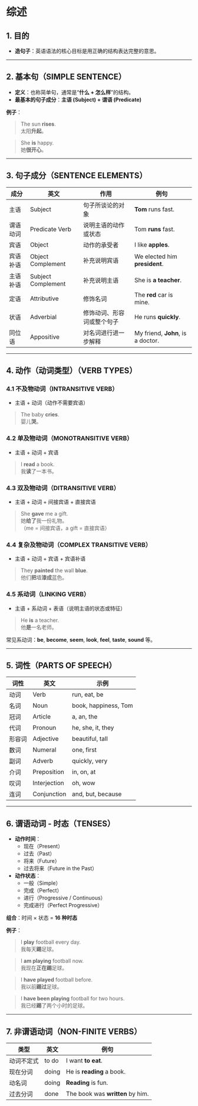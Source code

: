 # 综述

## 1. 目的
- **造句子**：英语语法的核心目标是用正确的结构表达完整的意思。

---

## 2. 基本句（SIMPLE SENTENCE）
- **定义**：也称简单句，通常是“**什么 + 怎么样**”的结构。
- **最基本的句子成分**：**主语 (Subject) + 谓语 (Predicate)**

**例子**：
> The sun **rises**.  
> 太阳**升起**。  

> She **is** happy.  
> 她**很开心**。

---

## 3. 句子成分（SENTENCE ELEMENTS）
| 成分 | 英文 | 作用 | 例句 |
|------|------|------|------|
| 主语 | Subject | 句子所谈论的对象 | **Tom** runs fast. |
| 谓语动词 | Predicate Verb | 说明主语的动作或状态 | Tom **runs** fast. |
| 宾语 | Object | 动作的承受者 | I like **apples**. |
| 宾语补语 | Object Complement | 补充说明宾语 | We elected him **president**. |
| 主语补语 | Subject Complement | 补充说明主语 | She is **a teacher**. |
| 定语 | Attributive | 修饰名词 | The **red** car is mine. |
| 状语 | Adverbial | 修饰动词、形容词或整个句子 | He runs **quickly**. |
| 同位语 | Appositive | 对名词进行进一步解释 | My friend, **John**, is a doctor. |

---

## 4. 动作（动词类型）（VERB TYPES）

### 4.1 不及物动词（INTRANSITIVE VERB）
- 主语 + 动词（动作不需要宾语）  
> The baby **cries**.  
> 婴儿**哭**。

### 4.2 单及物动词（MONOTRANSITIVE VERB）
- 主语 + 动词 + 宾语  
> I **read** a book.  
> 我**读**了一本书。

### 4.3 双及物动词（DITRANSITIVE VERB）
- 主语 + 动词 + 间接宾语 + 直接宾语  
> She **gave** me a gift.  
> 她**给了**我一份礼物。  
（me = 间接宾语，a gift = 直接宾语）

### 4.4 复杂及物动词（COMPLEX TRANSITIVE VERB）
- 主语 + 动词 + 宾语 + 宾语补语  
> They **painted** the wall **blue**.  
> 他们**把**墙**漆成**蓝色。

### 4.5 系动词（LINKING VERB）
- 主语 + 系动词 + 表语（说明主语的状态或特征）  
> He **is** a teacher.  
> 他**是**一名老师。  

常见系动词：**be**, **become**, **seem**, **look**, **feel**, **taste**, **sound** 等。

---

## 5. 词性（PARTS OF SPEECH）
| 词性 | 英文 | 示例 |
|------|------|------|
| 动词 | Verb | run, eat, be |
| 名词 | Noun | book, happiness, Tom |
| 冠词 | Article | a, an, the |
| 代词 | Pronoun | he, she, it, they |
| 形容词 | Adjective | beautiful, tall |
| 数词 | Numeral | one, first |
| 副词 | Adverb | quickly, very |
| 介词 | Preposition | in, on, at |
| 叹词 | Interjection | oh, wow |
| 连词 | Conjunction | and, but, because |

---

## 6. 谓语动词 - 时态（TENSES）
- **动作时间**：
  - 现在（Present）
  - 过去（Past）
  - 将来（Future）
  - 过去将来（Future in the Past）
- **动作状态**：
  - 一般（Simple）
  - 完成（Perfect）
  - 进行（Progressive / Continuous）
  - 完成进行（Perfect Progressive）

**组合**：时间 × 状态 = **16 种时态**

**例子**：
> I **play** football every day.  
> 我每天**踢**足球。  

> I **am playing** football now.  
> 我现在**正在踢**足球。  

> I **have played** football before.  
> 我以前**踢过**足球。  

> I **have been playing** football for two hours.  
> 我已经**踢**了两个小时的足球。

---

## 7. 非谓语动词（NON-FINITE VERBS）
| 类型 | 英文 | 例句 |
|------|------|------|
| 动词不定式 | to do | I want **to eat**. |
| 现在分词 | doing | He is **reading** a book. |
| 动名词 | doing | **Reading** is fun. |
| 过去分词 | done | The book was **written** by him. |
